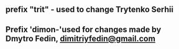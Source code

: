 ## prefix "trit" - used to change Trytenko Serhii



## Prefix 'dimon-'used for changes made by Dmytro Fedin, dimitriyfedin@gmail.com



##



##